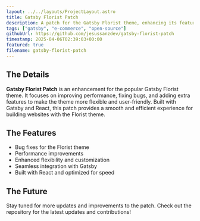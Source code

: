 ```yaml
---
layout: ../../layouts/ProjectLayout.astro
title: Gatsby Florist Patch
description: A patch for the Gatsby Florist theme, enhancing its features and fixing bugs. Built with Gatsby and React, designed to improve performance and user experience.
tags: ["gatsby", "e-commerce", "open-source"]
githubUrl: https://github.com/jesussanzdev/gatsby-florist-patch
timestamp: 2025-04-06T02:39:03+00:00
featured: true
filename: gatsby-florist-patch
---
```


## The Details

**Gatsby Florist Patch** is an enhancement for the popular Gatsby Florist theme. It focuses on improving performance, fixing bugs, and adding extra features to make the theme more flexible and user-friendly. Built with Gatsby and React, this patch provides a smooth and efficient experience for building websites with the Florist theme.

## The Features

- Bug fixes for the Florist theme
- Performance improvements
- Enhanced flexibility and customization
- Seamless integration with Gatsby
- Built with React and optimized for speed

## The Future

Stay tuned for more updates and improvements to the patch. Check out the repository for the latest updates and contributions!